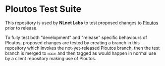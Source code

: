 # Ploutos Test Suite

This repository is used by **NLnet Labs** to test proposed changes to [Ploutos](https://github.com/NLnetLabs/ploutos/) prior to release.

To fully test both "development" and "release" specific behaviours of Ploutos, proposed changes are tested by creating a branch in this repository which invokes the not-yet-released Ploutos branch, then the test branch is merged to `main` and then tagged as would happen in normal use by a client repository making use of Ploutos.
